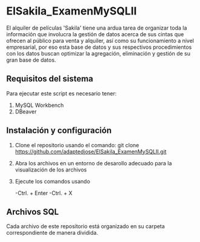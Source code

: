 # ElSakila_ExamenMySQLII

El alquiler de películas 'Sakila' tiene una ardua tarea de organizar toda la información que involucra la gestión de datos acerca de sus cintas que ofrecen al público para venta y alquiler, así como su funcionamiento a nivel empresarial, por eso esta base de datos y sus respectivos procedimientos con los datos buscan optimizar la agregación, eliminación y gestión de su gran base de datos.

## Requisitos del sistema

Para ejecutar este script es necesario tener: 

1. MySQL Workbench
2. DBeaver

## Instalación y configuración

1. Clone el repositorio usando el comando: git clone https://github.com/adaptedjose/ElSakila_ExamenMySQLII.git

2. Abra los archivos en un entorno de desarollo adecuado para la visualización de los archivos

3. Ejecute los comandos usando

    -Ctrl. + Enter
    -Ctrl. + X

## Archivos SQL

Cada archivo de este repositorio está organizado en su carpeta correspondiente de manera dividida.